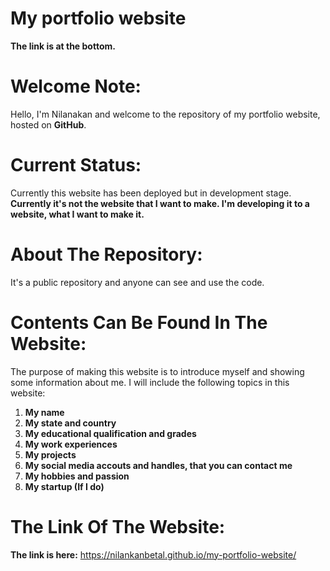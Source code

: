 # My portfolio website
**The link is at the bottom.**

# Welcome Note:
Hello, I'm Nilanakan and welcome to the repository of my portfolio website, hosted on **GitHub**. 

# Current Status:
Currently this website has been deployed but in development stage.
**Currently it's not the website that I want to make. I'm developing it to a website, what I want to make it.**

# About The Repository:
It's a public repository and anyone can see and use the code.

# Contents Can Be Found In The Website:
The purpose of making this website is to introduce myself and showing some information about me.
I will include the following topics in this website:
1. **My name**
2. **My state and country**
3. **My educational qualification and grades**
4. **My work experiences**
5. **My projects**
6. **My social media accouts and handles, that you can contact me**
7. **My hobbies and passion**
8. **My startup (If I do)**

# The Link Of The Website:
**The link is here:** https://nilankanbetal.github.io/my-portfolio-website/

